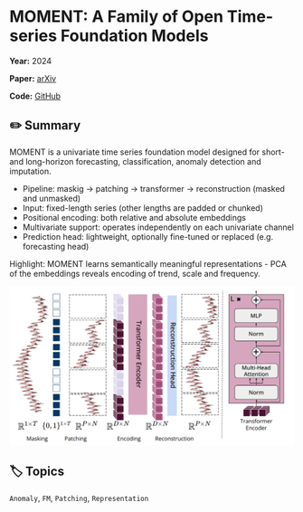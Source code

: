 # MOMENT: A Family of Open Time-series Foundation Models

**Year:** 2024

**Paper:** [arXiv](https://arxiv.org/pdf/2402.03885)

**Code:** [GitHub](https://github.com/moment-timeseries-foundation-model/moment)

## ✏️ Summary
MOMENT is a univariate time series foundation model designed for short- and long-horizon forecasting, classification, anomaly detection and imputation.

- Pipeline: maskig -> patching -> transformer -> reconstruction (masked and unmasked)
- Input: fixed-length series (other lengths are padded or chunked)
- Positional encoding: both relative and absolute embeddings
- Multivariate support: operates independently on each univariate channel
- Prediction head: lightweight, optionally fine-tuned or replaced (e.g. forecasting head)

Highlight: MOMENT learns semantically meaningful representations - PCA of the embeddings reveals encoding of trend, scale and frequency.

![Figure](../figures/moment-a-family-of-open-time-series-foundation-models.png)

## 🏷️ Topics
`Anomaly`, `FM`, `Patching`, `Representation`
